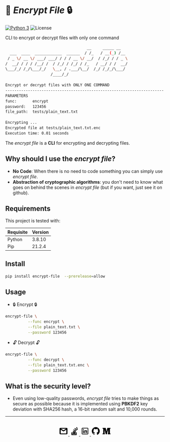 # :page_with_curl:	_Encrypt File_ :lock: 
[![Python 3](https://img.shields.io/badge/Python-3-blue.svg)](https://www.python.org/downloads/release/python-381/)
![License](https://img.shields.io/badge/Code%20License-MIT-blue.svg)

CLI to encrypt or decrypt files with only one command
```bash
                                    __     _____ __   
  ___  ____  ____________  ______  / /_   / __(_) /__ 
 / _ \/ __ \/ ___/ ___/ / / / __ \/ __/  / /_/ / / _ \
/  __/ / / / /__/ /  / /_/ / /_/ / /_   / __/ / /  __/
\___/_/ /_/\___/_/   \__, / .___/\__/  /_/ /_/_/\___/ 
                    /____/_/                          

Encrypt or decrypt files with ONLY ONE COMMAND 
----------------------------------------------------------------------
PARAMETERS
func:		encrypt
password:	123456
file_path:	tests/plain_text.txt

Encrypting ...
Encrypted file at tests/plain_text.txt.enc
Execution time: 0.01 seconds                        
```
The _encrypt file_ is a **CLI** for encrypting and decrypting files.

## Why should I use the _encrypt file_?
- **No Code**: When there is no need to code something you can simply use _encrypt file_.
- **Abstraction of cryptographic algorithms**: you don't need to know what goes on behind the scenes in _encrypt file_ (but if you want, just see it on github).

## Requirements
This project is tested with:

| Requisite      | Version  |
|----------------|----------|
| Python         | 3.8.10   |
| Pip            | 21.2.4   |

## Install
```sh
pip install encrypt-file  --prerelease=allow
```

## Usage
- :lock: Encrypt :lock:
```bash
encrypt-file \
          --func encrypt \
          --file plain_text.txt \
          --password 123456
```

- :unlock: Decrypt :unlock:
```bash
encrypt-file \
          --func decrypt \
          --file plain_text.txt.enc \
          --password 123456
```

## What is the security level?
- Even using low-quality passwords, _encrypt file_ tries to make things as secure as possible because it is implemented using **PBKDF2** key deviation with SHA256 hash, a 16-bit random salt and 10,000 rounds.

---

<p  align="center">
	<br/>
	<a href="mailto:brunocampos01@gmail.com" target="_blank"><img src="https://github.com/brunocampos01/brunocampos01/blob/main/images/email.png" width="30">
	</a>
	<a href="https://stackoverflow.com/users/8329698/bruno-campos" target="_blank"><img src="https://github.com/brunocampos01/brunocampos01/blob/main/images/stackoverflow.png" width="30">
	</a>
	<a href="https://www.linkedin.com/in/brunocampos01" target="_blank"><img src="https://github.com/brunocampos01/brunocampos01/blob/main/images/linkedin.png" width="30">
	</a>
	<a href="https://github.com/brunocampos01" target="_blank"><img src="https://github.com/brunocampos01/brunocampos01/blob/main/images/github.png" width="30"></a>
	<a href="https://medium.com/@brunocampos01" target="_blank"><img src="https://github.com/brunocampos01/brunocampos01/blob/main/images/medium.png" width="30">
	</a>
</p>
